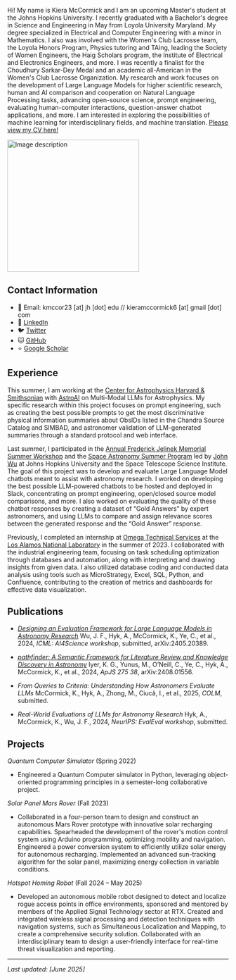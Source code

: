 <head>
    <link rel="stylesheet" type="text/css" href="styles.css">
</head>

Hi! My name is Kiera McCormick and I am an upcoming Master's student at the Johns Hopkins University. I recently graduated with a Bachelor's degree in Science and Engineering in May from Loyola University Maryland. My degree specialized in Electrical and Computer Engineering with a minor in Mathematics. I also was involved with the Women's Club Lacrosse team, the Loyola Honors Program, Physics tutoring and TAing, leading the Society of Women Engineers, the Haig Scholars program, the Institute of Electrical and Electronics Engineers, and more. I was recently a finalist for the Choudhury Sarkar-Dey Medal and an academic all-American in the Women's Club Lacrosse Organization. My research and work focuses on the development of Large Language Models for higher scientific research, human and AI comparison and cooperation on Natural Language Processing tasks, advancing open-source science, prompt engineering, evaluating human-computer interactions, question-answer chatbot applications, and more. I am interested in exploring the possibilities of machine learning for interdisciplinary fields, and machine translation. [Please view my CV here!](./KieraMcCormickCV.pdf)

<img src="images/headshot.jpg" width="300" alt="Image description"> 

## Contact Information
- 📧 Email: kmccor23 [at] jh [dot] edu // kieramccormick6 [at] gmail [dot] com
- 🔗 [LinkedIn](https://www.linkedin.com/in/kiera-mccormick)
- 🐦 [Twitter](https://x.com/kieraamccormick) 
- 🐱 [GitHub](https://github.com/kieramccormick)
- ⭐ [Google Scholar](https://scholar.google.com/citations?user=NnnLbT4AAAAJ&hl=en&oi=sra)

## Experience
This summer, I am working at the [Center for Astrophysics Harvard & Smithsonian](https://www.cfa.harvard.edu/) with [AstroAI](https://astroai.cfa.harvard.edu/) on Multi-Modal LLMs for Astrophysics. My specific research within this project focuses on prompt engineering, such as creating the best possible prompts to get the most discriminative physical information summaries about ObsIDs listed in the Chandra Source Catalog and SIMBAD, and astronomer validation of LLM-generated summaries through a standard protocol and web interface.

Last summer, I participated in the [Annual Frederick Jelinek Memorial Summer Workshop](https://www.clsp.jhu.edu/workshops/2024-jelinek-summer-workshop-on-speech-and-language-technology/) and the [Space Astronomy Summer Program](https://www.stsci.edu/opportunities/space-astronomy-summer-program) led by [John Wu](https://jwuphysics.github.io/) at Johns Hopkins University and the Space Telescope Science Institute. The goal of this project was to develop and evaluate Large Language Model chatbots meant to assist with astronomy research. I worked on developing the best possible LLM-powered chatbots to be hosted and deployed in Slack, concentrating on prompt engineering, open/closed source model comparisons, and more. I also worked on evaluating the quality of these chatbot responses by creating a dataset of “Gold Answers” by expert astronomers, and using LLMs to compare and assign relevance scores between the generated response and the “Gold Answer” response.

Previously, I completed an internship at [Omega Technical Services](https://omegatechserv.com/) at the [Los Alamos National Laboratory](https://www.lanl.gov/) in the summer of 2023. I collaborated with the industrial engineering team, focusing on task scheduling optimization through databases and automation, along with interpreting and drawing insights from given data. I also utilized database coding and conducted data analysis using tools such as MicroStrategy, Excel, SQL, Python, and Confluence, contributing to the creation of metrics and dashboards for effective data visualization. 

## Publications
- [*Designing an Evaluation Framework for Large Language Models in Astronomy Research*](https://arxiv.org/abs/2405.20389)
Wu, J. F., Hyk, A., McCormick, K., Ye, C., et al., 2024, *ICML: AI4Science workshop*, submitted, arXiv:2405.20389.

- [*pathfinder: A Semantic Framework for Literature Review and Knowledge Discovery in Astronomy*](https://arxiv.org/abs/2408.01556)
Iyer, K. G., Yunus, M., O’Neill, C., Ye, C., Hyk, A., McCormick, K., et al., 2024, *ApJS 275 38*, arXiv:2408.01556.

- *From Queries to Criteria: Understanding How Astronomers Evaluate LLMs*
McCormick, K., Hyk, A., Zhong, M., Ciucă, I., et al., 2025, *COLM*, submitted. 

- *Real-World Evaluations of LLMs for Astronomy Research*
Hyk, A., McCormick, K., Wu, J. F., 2024, *NeurIPS: EvalEval workshop*, submitted.

## Projects 
*Quantum Computer Simulator* (Spring 2022)

- Engineered a Quantum Computer simulator in Python, leveraging object-oriented programming principles in a semester-long collaborative project. 

*Solar Panel Mars Rover* (Fall 2023) 

- Collaborated in a four-person team to design and construct an autonomous Mars Rover prototype with innovative solar recharging capabilities. Spearheaded the development of the rover's motion control system using Arduino programming, optimizing mobility and navigation. Engineered a power conversion system to efficiently utilize solar energy for autonomous recharging. Implemented an advanced sun-tracking algorithm for the solar panel, maximizing energy collection in variable conditions. 

*Hotspot Homing Robot* (Fall 2024 – May 2025)

- Developed an autonomous mobile robot designed to detect and localize rogue access points in office environments, sponsored and mentored by members of the Applied Signal Technology sector at RTX. Created and integrated wireless signal processing and detection techniques with navigation systems, such as Simultaneous Localization and Mapping, to create a comprehensive security solution. Collaborated with an interdisciplinary team to design a user-friendly interface for real-time threat visualization and reporting.

---
*Last updated: [June 2025]*
